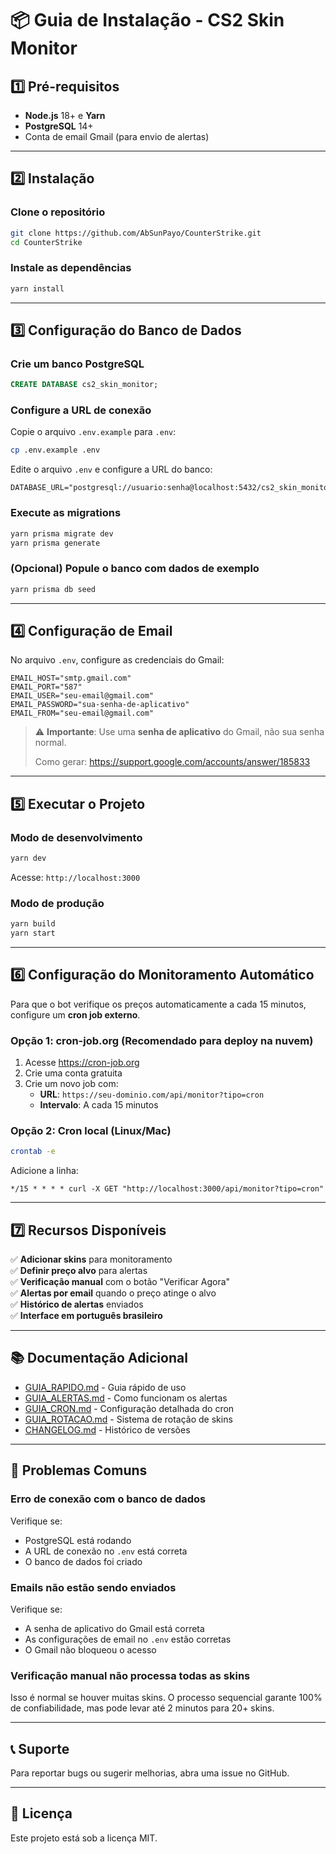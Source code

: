 
# 📦 Guia de Instalação - CS2 Skin Monitor

## 1️⃣ Pré-requisitos

- **Node.js** 18+ e **Yarn**
- **PostgreSQL** 14+
- Conta de email Gmail (para envio de alertas)

---

## 2️⃣ Instalação

### Clone o repositório

```bash
git clone https://github.com/AbSunPayo/CounterStrike.git
cd CounterStrike
```

### Instale as dependências

```bash
yarn install
```

---

## 3️⃣ Configuração do Banco de Dados

### Crie um banco PostgreSQL

```sql
CREATE DATABASE cs2_skin_monitor;
```

### Configure a URL de conexão

Copie o arquivo `.env.example` para `.env`:

```bash
cp .env.example .env
```

Edite o arquivo `.env` e configure a URL do banco:

```env
DATABASE_URL="postgresql://usuario:senha@localhost:5432/cs2_skin_monitor"
```

### Execute as migrations

```bash
yarn prisma migrate dev
yarn prisma generate
```

### (Opcional) Popule o banco com dados de exemplo

```bash
yarn prisma db seed
```

---

## 4️⃣ Configuração de Email

No arquivo `.env`, configure as credenciais do Gmail:

```env
EMAIL_HOST="smtp.gmail.com"
EMAIL_PORT="587"
EMAIL_USER="seu-email@gmail.com"
EMAIL_PASSWORD="sua-senha-de-aplicativo"
EMAIL_FROM="seu-email@gmail.com"
```

> ⚠️ **Importante**: Use uma **senha de aplicativo** do Gmail, não sua senha normal.
> 
> Como gerar: https://support.google.com/accounts/answer/185833

---

## 5️⃣ Executar o Projeto

### Modo de desenvolvimento

```bash
yarn dev
```

Acesse: `http://localhost:3000`

### Modo de produção

```bash
yarn build
yarn start
```

---

## 6️⃣ Configuração do Monitoramento Automático

Para que o bot verifique os preços automaticamente a cada 15 minutos, configure um **cron job externo**.

### Opção 1: cron-job.org (Recomendado para deploy na nuvem)

1. Acesse https://cron-job.org
2. Crie uma conta gratuita
3. Crie um novo job com:
   - **URL**: `https://seu-dominio.com/api/monitor?tipo=cron`
   - **Intervalo**: A cada 15 minutos

### Opção 2: Cron local (Linux/Mac)

```bash
crontab -e
```

Adicione a linha:

```cron
*/15 * * * * curl -X GET "http://localhost:3000/api/monitor?tipo=cron"
```

---

## 7️⃣ Recursos Disponíveis

✅ **Adicionar skins** para monitoramento  
✅ **Definir preço alvo** para alertas  
✅ **Verificação manual** com o botão "Verificar Agora"  
✅ **Alertas por email** quando o preço atinge o alvo  
✅ **Histórico de alertas** enviados  
✅ **Interface em português brasileiro**

---

## 📚 Documentação Adicional

- [GUIA_RAPIDO.md](GUIA_RAPIDO.md) - Guia rápido de uso
- [GUIA_ALERTAS.md](GUIA_ALERTAS.md) - Como funcionam os alertas
- [GUIA_CRON.md](GUIA_CRON.md) - Configuração detalhada do cron
- [GUIA_ROTACAO.md](GUIA_ROTACAO.md) - Sistema de rotação de skins
- [CHANGELOG.md](CHANGELOG.md) - Histórico de versões

---

## 🐛 Problemas Comuns

### Erro de conexão com o banco de dados

Verifique se:
- PostgreSQL está rodando
- A URL de conexão no `.env` está correta
- O banco de dados foi criado

### Emails não estão sendo enviados

Verifique se:
- A senha de aplicativo do Gmail está correta
- As configurações de email no `.env` estão corretas
- O Gmail não bloqueou o acesso

### Verificação manual não processa todas as skins

Isso é normal se houver muitas skins. O processo sequencial garante 100% de confiabilidade, mas pode levar até 2 minutos para 20+ skins.

---

## 📞 Suporte

Para reportar bugs ou sugerir melhorias, abra uma issue no GitHub.

---

## 📝 Licença

Este projeto está sob a licença MIT.
